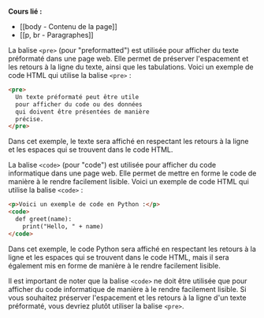 **Cours lié :**
- [[body - Contenu de la page]]
- [[p, br - Paragraphes]]

La balise `<pre>` (pour "preformatted") est utilisée pour afficher du texte préformaté dans une page web. Elle permet de préserver l'espacement et les retours à la ligne du texte, ainsi que les tabulations. Voici un exemple de code HTML qui utilise la balise `<pre>` :

```HTML
<pre>
  Un texte préformaté peut être utile
  pour afficher du code ou des données
  qui doivent être présentées de manière
  précise.
</pre>
```

Dans cet exemple, le texte sera affiché en respectant les retours à la ligne et les espaces qui se trouvent dans le code HTML.

La balise `<code>` (pour "code") est utilisée pour afficher du code informatique dans une page web. Elle permet de mettre en forme le code de manière à le rendre facilement lisible. Voici un exemple de code HTML qui utilise la balise `<code>` :

```HTML
<p>Voici un exemple de code en Python :</p>
<code>
  def greet(name):
    print("Hello, " + name)
</code>
```

Dans cet exemple, le code Python sera affiché en respectant les retours à la ligne et les espaces qui se trouvent dans le code HTML, mais il sera également mis en forme de manière à le rendre facilement lisible.

Il est important de noter que la balise `<code>` ne doit être utilisée que pour afficher du code informatique de manière à le rendre facilement lisible. Si vous souhaitez préserver l'espacement et les retours à la ligne d'un texte préformaté, vous devriez plutôt utiliser la balise `<pre>`.
